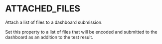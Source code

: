   

# ATTACHED_FILES  
Attach a list of files to a dashboard submission.  

Set this property to a list of files that will be encoded and
submitted to the dashboard as an addition to the test result.  

